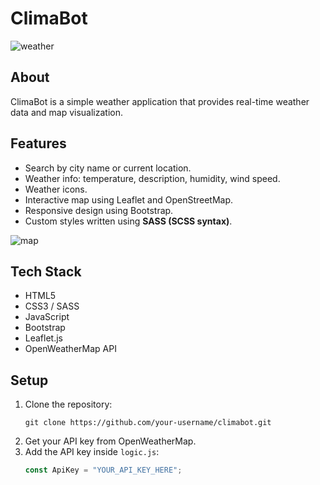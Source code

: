 # ClimaBot

![weather](https://github.com/user-attachments/assets/dedd2bfc-bae6-40d9-999f-e60a5a557697)


## About

ClimaBot is a simple weather application that provides real-time weather data and map visualization.

## Features

- Search by city name or current location.
- Weather info: temperature, description, humidity, wind speed.
- Weather icons.
- Interactive map using Leaflet and OpenStreetMap.
- Responsive design using Bootstrap.
- Custom styles written using **SASS (SCSS syntax)**.

![map](https://github.com/user-attachments/assets/8b9e8571-7764-431a-9ca0-ddcd1b91761a)


## Tech Stack

- HTML5
- CSS3 / SASS 
- JavaScript 
- Bootstrap 
- Leaflet.js
- OpenWeatherMap API

## Setup

1. Clone the repository:
   ```
   git clone https://github.com/your-username/climabot.git
   ```
2. Get your API key from OpenWeatherMap.
3. Add the API key inside `logic.js`:
   ```js
   const ApiKey = "YOUR_API_KEY_HERE";
   ```

